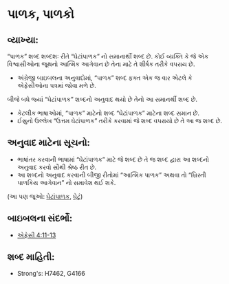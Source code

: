 # પાળક, પાળકો 

## વ્યાખ્યા: 

“પાળક” શબ્દ શબ્દશઃ રીતે “ઘેટાંપાળક” નો સમાનાર્થી શબ્દ છે.
કોઈ વ્યક્તિ કે જે એક વિશ્વાસીઓના જૂથનો આત્મિક આગેવાન છે તેના માટે તે શીર્ષક તરીકે વપરાય છે.

* અંગ્રેજી બાઇબલના અનુવાદોમાં, “પાળક” શબ્દ ફક્ત એક જ વાર એટલે કે એફેસીઓના પત્રમાં જોવા મળે છે.

બીજે બધે જ્યાં “ઘેટાંપાળક” શબ્દનો અનુવાદ થયો છે તેનો આ સમાનર્થી શબ્દ છે.

* કેટલીક ભાષાઓમાં, “પાળક” માટેનો શબ્દ “ઘેટાંપાળક” માટેના શબ્દ સમાન છે.
* ઈસુનો ઉલ્લેખ “ઉત્તમ ઘેટાંપાળક” તરીકે કરવામાં જે શબ્દ વપરાયો છે તે આ જ શબ્દ છે.

## અનુવાદ માટેના સૂચનો: 

* ભાષાંતર કરવાની ભાષામાં “ઘેટાંપાળક” માટે જે શબ્દ છે તે જ શબ્દ દ્વારા આ શબ્દનો અનુવાદ કરવો સૌથી શ્રેષ્ઠ રીત છે.
* આ શબ્દનો અનુવાદ કરવાની બીજી રીતોમાં “આત્મિક પાળક” અથવા તો “ખ્રિસ્તી પાળકિય આગેવાન” નો સમાવેશ થઈ શકે.

(આ પણ જૂઓ: [ઘેટાંપાળક](../other/shepherd.md), [ઘેટું](../other/sheep.md))

## બાઇબલના સંદર્ભો: 

* [એફેસી 4:11-13](rc://gu/tn/help/eph/04/11)

## શબ્દ માહિતી: 

* Strong's: H7462, G4166
